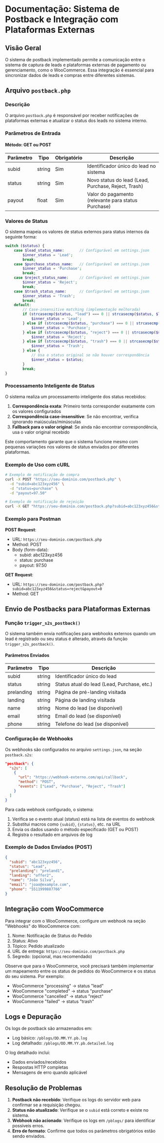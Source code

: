 # Documentação: Sistema de Postback e Integração com Plataformas Externas

## Visão Geral

O sistema de postback implementado permite a comunicação entre o sistema de captura de leads e plataformas externas de pagamento ou gerenciamento, como o WooCommerce. Essa integração é essencial para sincronizar dados de leads e compras entre diferentes sistemas.

## Arquivo `postback.php`

### Descrição
O arquivo `postback.php` é responsável por receber notificações de plataformas externas e atualizar o status dos leads no sistema interno.

### Parâmetros de Entrada

#### Método: GET ou POST

| Parâmetro | Tipo     | Obrigatório | Descrição                                                            |
|-----------|----------|-------------|----------------------------------------------------------------------|
| subid     | string   | Sim         | Identificador único do lead no sistema                               |
| status    | string   | Sim         | Novo status do lead (Lead, Purchase, Reject, Trash)                  |
| payout    | float    | Sim         | Valor do pagamento (relevante para status Purchase)                  |

### Valores de Status

O sistema mapeia os valores de status externos para status internos da seguinte forma:

```php
switch ($status) {
    case $lead_status_name:       // Configurável em settings.json
        $inner_status = 'Lead';
        break;
    case $purchase_status_name:   // Configurável em settings.json
        $inner_status = 'Purchase';
        break;
    case $reject_status_name:     // Configurável em settings.json
        $inner_status = 'Reject';
        break;
    case $trash_status_name:      // Configurável em settings.json
        $inner_status = 'Trash';
        break;
    default:
        // Case-insensitive matching (implementação melhorada)
        if (strcasecmp($status, "lead") === 0 || strcasecmp($status, $lead_status_name) === 0) {
            $inner_status = 'Lead';
        } else if (strcasecmp($status, "purchase") === 0 || strcasecmp($status, $purchase_status_name) === 0) {
            $inner_status = 'Purchase';
        } else if (strcasecmp($status, "reject") === 0 || strcasecmp($status, $reject_status_name) === 0) {
            $inner_status = 'Reject';
        } else if (strcasecmp($status, "trash") === 0 || strcasecmp($status, $trash_status_name) === 0) {
            $inner_status = 'Trash';
        } else {
            // Usa o status original se não houver correspondência
            $inner_status = $status;
        }
        break;
}
```

### Processamento Inteligente de Status

O sistema realiza um processamento inteligente dos status recebidos:

1. **Correspondência exata**: Primeiro tenta corresponder exatamente com os valores configurados
2. **Correspondência case-insensitive**: Se não encontrar, verifica ignorando maiúsculas/minúsculas
3. **Fallback para o valor original**: Se ainda não encontrar correspondência, usa o valor original recebido

Este comportamento garante que o sistema funcione mesmo com pequenas variações nos valores de status enviados por diferentes plataformas.

### Exemplo de Uso com cURL

```bash
# Exemplo de notificação de compra
curl -X POST "https://seu-dominio.com/postback.php" \
  -d "subid=abc123xyz456" \
  -d "status=purchase" \
  -d "payout=97.50"

# Exemplo de notificação de rejeição
curl -X GET "https://seu-dominio.com/postback.php?subid=abc123xyz456&status=reject&payout=0"
```

### Exemplo para Postman

**POST Request**:
- URL: `https://seu-dominio.com/postback.php`
- Method: POST
- Body (form-data):
  - subid: abc123xyz456
  - status: purchase
  - payout: 97.50

**GET Request**:
- URL: `https://seu-dominio.com/postback.php?subid=abc123xyz456&status=reject&payout=0`
- Method: GET

## Envio de Postbacks para Plataformas Externas

### Função `trigger_s2s_postback()`

O sistema também envia notificações para webhooks externos quando um lead é registrado ou seu status é alterado, através da função `trigger_s2s_postback()`.

#### Parâmetros Enviados

| Parâmetro   | Tipo   | Descrição                                   |
|-------------|--------|---------------------------------------------|
| subid       | string | Identificador único do lead                 |
| status      | string | Status atual do lead (Lead, Purchase, etc.) |
| prelanding  | string | Página de pré-landing visitada              |
| landing     | string | Página de landing visitada                  |
| name        | string | Nome do lead (se disponível)                |
| email       | string | Email do lead (se disponível)               |
| phone       | string | Telefone do lead (se disponível)            |

### Configuração de Webhooks

Os webhooks são configurados no arquivo `settings.json`, na seção `postback.s2s`:

```json
"postback": {
  "s2s": [
    {
      "url": "https://webhook-externo.com/api/callback",
      "method": "POST",
      "events": ["Lead", "Purchase", "Reject", "Trash"]
    }
  ]
}
```

Para cada webhook configurado, o sistema:
1. Verifica se o evento atual (status) está na lista de eventos do webhook
2. Substitui macros como `{subid}`, `{status}`, etc. na URL
3. Envia os dados usando o método especificado (GET ou POST)
4. Registra o resultado em arquivos de log

### Exemplo de Dados Enviados (POST)

```json
{
  "subid": "abc123xyz456",
  "status": "Lead",
  "prelanding": "preland1",
  "landing": "offer2",
  "name": "João Silva",
  "email": "joao@example.com",
  "phone": "5511999887766"
}
```

## Integração com WooCommerce

Para integrar com o WooCommerce, configure um webhook na seção "Webhooks" do WooCommerce com:

1. Nome: Notificação de Status do Pedido
2. Status: Ativo
3. Tópico: Pedido atualizado
4. URL de entrega: `https://seu-dominio.com/postback.php`
5. Segredo: (opcional, mas recomendado)

Observe que para o WooCommerce, você precisará também implementar um mapeamento entre os status de pedidos do WooCommerce e os status do seu sistema. Por exemplo:

- WooCommerce "processing" → status "lead"
- WooCommerce "completed" → status "purchase"
- WooCommerce "cancelled" → status "reject"
- WooCommerce "failed" → status "trash"

## Logs e Depuração

Os logs de postback são armazenados em:

- Log básico: `/pblogs/DD.MM.YY.pb.log`
- Log detalhado: `/pblogs/DD.MM.YY.pb.detailed.log`

O log detalhado inclui:
- Dados enviados/recebidos
- Respostas HTTP completas
- Mensagens de erro quando aplicável

## Resolução de Problemas

1. **Postback não recebido**: Verifique os logs do servidor web para confirmar se a requisição chegou.
2. **Status não atualizado**: Verifique se o `subid` está correto e existe no sistema.
3. **Webhook não acionado**: Verifique os logs em `/pblogs/` para identificar possíveis erros.
4. **Erro de formato**: Confirme que todos os parâmetros obrigatórios estão sendo enviados. 